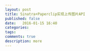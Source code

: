 ```yaml
---
layout: post
title: Sinatra+Paperclip实现上传图片API
published: false
date:   2016-01-15 16:40
categories:
tags:
comments: true
description: more
---
```


